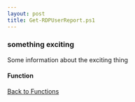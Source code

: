 ```yaml
---
layout: post
title: Get-RDPUserReport.ps1
---
```


### something exciting

Some information about the exciting thing

#### Function

<script src="https://gist-it.appspot.com/github.com/BanterBoy/scripts-blog/blob/master/PowerShell/functions/activeDirectory/Get-RDPUserReport.ps1" crossorigin="anonymous"></script>

<a href="/menu/_pages/functions.html">Back to Functions</a>
